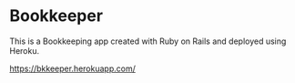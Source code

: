 # Bookkeeper

This is a Bookkeeping app created with Ruby on Rails and deployed using Heroku.

https://bkkeeper.herokuapp.com/